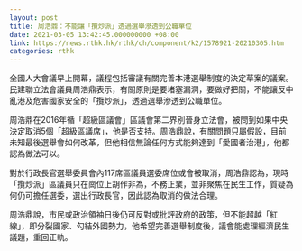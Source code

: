 ```yaml
---
layout: post
title: 周浩鼎：不能讓「攬炒派」透過選舉滲透到公職單位
date: 2021-03-05 13:42:45.000000000 +08:00
link: https://news.rthk.hk/rthk/ch/component/k2/1578921-20210305.htm
categories: rthk
---
```


全國人大會議早上開幕，議程包括審議有關完善本港選舉制度的決定草案的議案。民建聯立法會議員周浩鼎表示，有關原則是要堵塞漏洞，要做好把關，不能讓反中亂港及危害國家安全的「攬炒派」，透過選舉滲透到公職單位。

周浩鼎在2016年循「超級區議會」區議會第二界別晉身立法會，被問到如果中央決定取消5個「超級區議席」，他是否支持。周浩鼎說，有關問題只屬假設，目前未知最後選舉會如何改革，但他相信無論任何方式能夠達到「愛國者治港」，他都認為做法可以。

對於行政長官選舉委員會內117席區議員選委席位或會被取消，周浩鼎認為，現時「攬炒派」區議員只在崗位上胡作非為，不務正業，並非聚焦在民生工作，質疑為何仍可擔任選委，選出行政長官，因此認為取消的做法合理。

周浩鼎說，市民或政治領袖日後仍可反對或批評政府的政策，但不能超越「紅線」，即分裂國家、勾結外國勢力，他希望完善選舉制度後，議會能處理經濟民生議題，重回正軌。

